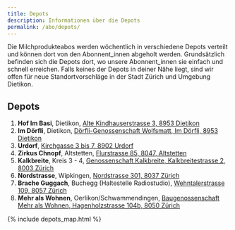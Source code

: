 ```yaml
---
title: Depots
description: Informationen über die Depots
permalink: /abo/depots/
---
```


Die Milchprodukteabos werden wöchentlich in verschiedene Depots verteilt und
können dort von den Abonnent_innen abgeholt werden. Grundsätzlich befinden sich
die Depots dort, wo unsere Abonnent_innen sie einfach und schnell erreichen.
Falls keines der Depots in deiner Nähe liegt, sind wir offen für neue
Standortvorschläge in der Stadt Zürich und Umgebung Dietikon.

## Depots

1. **Hof Im Basi**, Dietikon, [Alte Kindhauserstrasse 3, 8953 Dietikon](https://www.google.ch/maps/place/Alte+Kindhauserstrasse+3+8953+Dietikon+Switzerland)
1. **Im Dörfli**, Dietikon, [Dörfli-Genossenschaft Wolfsmatt, Im Dörfli, 8953 Dietikon](https://www.google.ch/maps/place/Im+Dörfli+27+8953+Dietikon+Switzerland)
1. **Urdorf**, [Kirchgasse 3 bis 7, 8902 Urdorf](https://www.google.ch/maps/place/Kirchgasse+3+8902+Urdorf+Switzerland)
1. **Zirkus Chnopf**, Altstetten, [Flurstrasse 85, 8047, Altstetten](https://www.google.ch/maps/place/Flurstrasse+85+8047+Altstetten+Switzerland)
1. **Kalkbreite**, Kreis 3 - 4, [Genossenschaft Kalkbreite, Kalkbreitestrasse 2, 8003 Zürich](https://www.google.ch/maps/place/Kalkbreitestrasse+2+8003+Zürich+Switzerland)
1. **Nordstrasse**, Wipkingen, [Nordstrasse 301, 8037 Zürich](https://www.google.ch/maps/place/Nordstrasse+301+8037+Zürich+Switzerland)
1. **Brache Guggach**, Buchegg (Haltestelle Radiostudio), [Wehntalerstrasse 109, 8057 Zürich](https://www.google.ch/maps/place/Wehntalerstrasse+109+8057+Zürich+Switzerland)
1. **Mehr als Wohnen**, Oerlikon/Schwammendingen, [Baugenossenschaft Mehr als Wohnen, Hagenholzstrasse 104b, 8050 Zürich](https://www.google.ch/maps/place/Hagenholzstrasse+104b+8050+Zürich+Switzerland)

{% include depots_map.html %}
